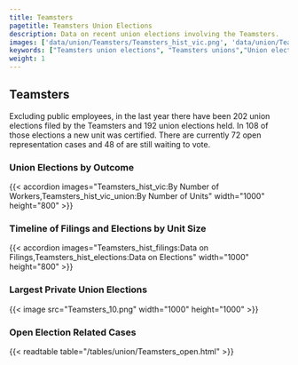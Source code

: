 ```yaml
---
title: Teamsters
pagetitle: Teamsters Union Elections
description: Data on recent union elections involving the Teamsters.
images: ['data/union/Teamsters/Teamsters_hist_vic.png', 'data/union/Teamsters/Teamsters_hist_size.png', 'data/union/Teamsters/Teamsters_10.png']
keywords: ["Teamsters union elections", "Teamsters unions","Union elections"]
weight: 1
---
```

##  Teamsters

Excluding public employees, in the last year there have been 202 union elections filed by the Teamsters and 192 union elections held. In 108 of those elections a new unit was certified. There are currently 72 open representation cases and 48 of are still waiting to vote.

### Union Elections by Outcome
{{< accordion images="Teamsters_hist_vic:By Number of Workers,Teamsters_hist_vic_union:By Number of Units" width="1000" height="800" >}}

### Timeline of Filings and Elections by Unit Size
{{< accordion images="Teamsters_hist_filings:Data on Filings,Teamsters_hist_elections:Data on Elections" width="1000" height="800" >}}

### Largest Private Union Elections
{{< image src="Teamsters_10.png" width="1000" height="1000"  >}}

### Open Election Related Cases
{{< readtable table="/tables/union/Teamsters_open.html" >}}

